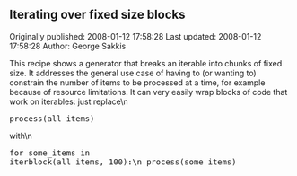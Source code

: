 ## Iterating over fixed size blocks

Originally published: 2008-01-12 17:58:28
Last updated: 2008-01-12 17:58:28
Author: George Sakkis

This recipe shows a generator that breaks an iterable into chunks of fixed size. It addresses the general use case of having to (or wanting to) constrain the number of items to be processed at a time, for example because of resource limitations. It can very easily wrap blocks of code that work on iterables: just replace\n<pre>process(all_items)</pre>with\n<pre>for some_items in iterblock(all_items, 100):\n    process(some_items)</pre>